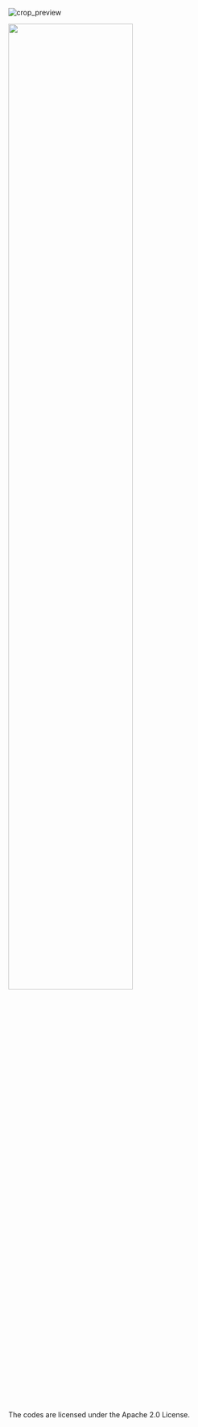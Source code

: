 ![crop_preview](https://github.com/user-attachments/assets/6d6757dc-a21f-40a9-bb25-403701221dc4)

<img src="https://github.com/user-attachments/assets/6d6757dc-a21f-40a9-bb25-403701221dc4" width="70%" height="70%"/>

The codes are licensed under the Apache 2.0 License. 
